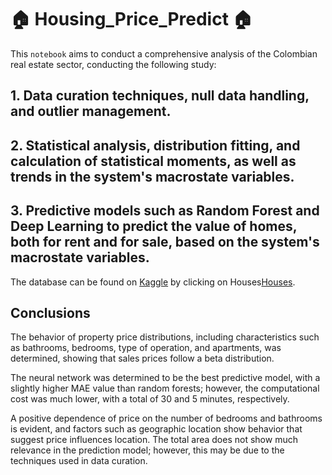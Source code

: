 # 🏠 Housing_Price_Predict 🏠

This ```notebook``` aims to conduct a comprehensive analysis of the Colombian real estate sector, conducting the following study:

## 1. Data curation techniques, null data handling, and outlier management.
## 2. Statistical analysis, distribution fitting, and calculation of statistical moments, as well as trends in the system's macrostate variables.
## 3. Predictive models such as Random Forest and Deep Learning to predict the value of homes, both for rent and for sale, based on the system's macrostate variables.

The database can be found on [Kaggle](https://www.kaggle.com/) by clicking on Houses[Houses](https://www.kaggle.com/datasets/julianusugaortiz/colombia-housing-properties-price).

## Conclusions

The behavior of property price distributions, including characteristics such as bathrooms, bedrooms, type of operation, and apartments, was determined, showing that sales prices follow a beta distribution.

The neural network was determined to be the best predictive model, with a slightly higher MAE value than random forests; however, the computational cost was much lower, with a total of 30 and 5 minutes, respectively.

A positive dependence of price on the number of bedrooms and bathrooms is evident, and factors such as geographic location show behavior that suggest price influences location. The total area does not show much relevance in the prediction model; however, this may be due to the techniques used in data curation.
